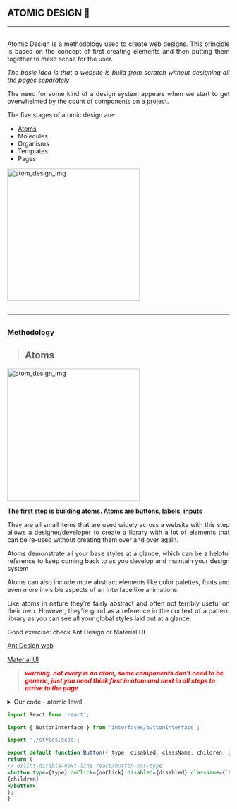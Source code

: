 ## ATOMIC DESIGN 🔬

<hr/>
<div style="text-align:justify; margin-top:30px">
<p >Atomic Design is a methodology used to create web designs. This principle is based on the concept of first creating elements and then putting them together to make sense for the user.</p>

<p> <i>The basic idea is that a website is build from scratch without designing all the pages separately</i></p>
<p>The need for some kind of a design system appears when we start to get overwhelmed by the count of components on a project.</p>

<p>
The five stages of atomic design are:
<ul>
<li><a href="#atomic">Atoms</a></li>
<li>Molecules</li>
<li>Organisms</li>
<li>Templates</li>
<li>Pages</li>
<ul>
</p>
</div>
<div>
<img src="https://andelav4prod.wpengine.com/wp-content/uploads/2019/10/gif.gif" alt="atom_design_img" height="300px"/>
</div>
<hr style="margin-bottom:30px;margin-top:30px"/>

### Methodology

> <h2 id="atomic">Atoms</h2>

<img src="https://atomicdesign.bradfrost.com/images/content/atomic-design-atoms.png" alt="atom_design_img" height="300px"/>

<div style="text-align:justify;">
<p style="text-decoration:underline;font-weight:bold">The first step is building atoms. Atoms are buttons, labels, inputs</p>
<p>They are all small items that are used widely across a website
with this step allows a designer/developer to create a library with a lot of elements that can be re-used without creating them over and over again.
</p>
<p>
Atoms demonstrate all your base styles at a glance, which can be a helpful reference to keep coming back to as you develop and maintain your design system
</p>
<div>
<p>Atoms can also include more abstract elements like color palettes, fonts and even more invisible aspects of an interface like animations.</p>
<p>Like atoms in nature they’re fairly abstract and often not terribly useful on their own. However, they’re good as a reference in the context of a pattern library as you can see all your global styles laid out at a glance.</p>
</div>
<span>Good exercise: check Ant Design or Material UI </span>
<p>
<a href="https://ant.design/components/overview">Ant Design web</a>
</p>
<p>
<a href="https://mui.com/">Material UI</a>
</p>
</div>

> <i style="color:red"><b>warning. not every is an atom, some components don't need to be generic, just you need think first in atom and next in all steps to arrive to the page</b></i>

<details>
  <summary>Our code - atomic level</summary>
  <div>
    <ul>
    <li>button</li>
    <li>credits</li>
    <li>dropdown</li>
    <li>expander</li>
    <li>formField</li>
    <li>icons</li>
    <li>header</li>
    <li>inputField</li>
    <li>loader</li>
    </ul>  
    <p>Examples:</p>
      <img src="https://i.postimg.cc/c1TfWMH7/Captura-de-Pantalla-2022-11-18-a-la-s-12-13-11.png" alt="atomic_level_img" height="400px"/>
      <img src="https://i.postimg.cc/rwGfSRjf/Captura-de-Pantalla-2022-11-18-a-la-s-12-19-07.png" alt="atomic_level_img" height="400px"/>
      <img src="https://i.postimg.cc/d0GmMhDz/Captura-de-Pantalla-2022-11-18-a-la-s-12-34-19.png" alt="atomic_level_img" height="400px"/>
      <img src="https://i.postimg.cc/TYY6pm6J/Captura-de-Pantalla-2022-11-18-a-la-s-12-35-52.png" alt="atomic_level_img" height="400px"/>
  </div>
</details>
  
  ```jsx
import React from 'react';

import { ButtonInterface } from 'interfaces/buttonInterface';

import './styles.scss';

export default function Button({ type, disabled, className, children, onClick }: ButtonInterface) {
return (
// eslint-disable-next-line react/button-has-type
<button type={type} onClick={onClick} disabled={disabled} className={`button ${className}`}>
{children}
</button>
);
}
